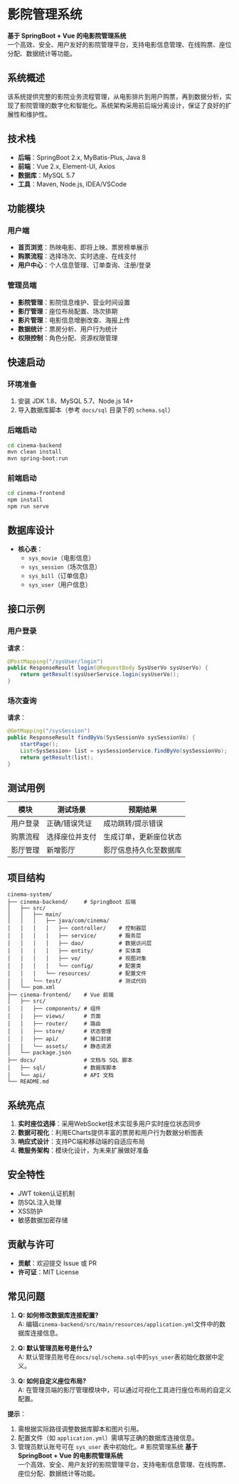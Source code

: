 # 影院管理系统
**基于 SpringBoot + Vue 的电影院管理系统**  
一个高效、安全、用户友好的影院管理平台，支持电影信息管理、在线购票、座位分配、数据统计等功能。

## 系统概述
该系统提供完整的影院业务流程管理，从电影排片到用户购票，再到数据分析，实现了影院管理的数字化和智能化。系统架构采用前后端分离设计，保证了良好的扩展性和维护性。

## 技术栈
- **后端**：SpringBoot 2.x, MyBatis-Plus, Java 8  
- **前端**：Vue 2.x, Element-UI, Axios  
- **数据库**：MySQL 5.7  
- **工具**：Maven, Node.js, IDEA/VSCode  

## 功能模块
### 用户端
- **首页浏览**：热映电影、即将上映、票房榜单展示  
- **购票流程**：选择场次、实时选座、在线支付  
- **用户中心**：个人信息管理、订单查询、注册/登录  

### 管理员端
- **影院管理**：影院信息维护、营业时间设置  
- **影厅管理**：座位布局配置、场次排期  
- **影片管理**：电影信息增删改查、海报上传  
- **数据统计**：票房分析、用户行为统计  
- **权限控制**：角色分配、资源权限管理  

## 快速启动
### 环境准备
1. 安装 JDK 1.8、MySQL 5.7、Node.js 14+  
2. 导入数据库脚本（参考 `docs/sql` 目录下的 `schema.sql`）  

### 后端启动
```bash
cd cinema-backend
mvn clean install
mvn spring-boot:run
```

### 前端启动
```bash
cd cinema-frontend
npm install
npm run serve
```

## 数据库设计
- **核心表**：  
  - `sys_movie`（电影信息）  
  - `sys_session`（场次信息）  
  - `sys_bill`（订单信息）  
  - `sys_user`（用户信息）  

## 接口示例
### 用户登录
**请求**：
```java
@PostMapping("/sysUser/login")
public ResponseResult login(@RequestBody SysUserVo sysUserVo) {
    return getResult(sysUserService.login(sysUserVo));
}
```

### 场次查询
**请求**：
```java
@GetMapping("/sysSession")
public ResponseResult findByVo(SysSessionVo sysSessionVo) {
    startPage();
    List<SysSession> list = sysSessionService.findByVo(sysSessionVo);
    return getResult(list);
}
```

## 测试用例
| 模块           | 测试场景               | 预期结果                     |
|----------------|------------------------|------------------------------|
| 用户登录       | 正确/错误凭证          | 成功跳转/提示错误            |
| 购票流程       | 选择座位并支付         | 生成订单，更新座位状态       |
| 影厅管理       | 新增影厅               | 影厅信息持久化至数据库       |

## 项目结构
```
cinema-system/
├── cinema-backend/     # SpringBoot 后端
│   ├── src/
│   │   ├── main/
│   │   │   ├── java/com/cinema/
│   │   │   │   ├── controller/    # 控制器层
│   │   │   │   ├── service/       # 服务层
│   │   │   │   ├── dao/           # 数据访问层
│   │   │   │   ├── entity/        # 实体类
│   │   │   │   ├── vo/            # 视图对象
│   │   │   │   └── config/        # 配置类
│   │   │   └── resources/         # 配置文件
│   │   └── test/                  # 测试代码
│   └── pom.xml
├── cinema-frontend/    # Vue 前端
│   ├── src/
│   │   ├── components/ # 组件
│   │   ├── views/      # 页面
│   │   ├── router/     # 路由
│   │   ├── store/      # 状态管理
│   │   ├── api/        # 接口封装
│   │   └── assets/     # 静态资源
│   └── package.json
├── docs/               # 文档与 SQL 脚本
│   ├── sql/            # 数据库脚本
│   └── api/            # API 文档
└── README.md
```

## 系统亮点
1. **实时座位选择**：采用WebSocket技术实现多用户实时座位状态同步
2. **数据可视化**：利用ECharts提供丰富的票房和用户行为数据分析图表
3. **响应式设计**：支持PC端和移动端的自适应布局
4. **微服务架构**：模块化设计，为未来扩展做好准备

## 安全特性
- JWT token认证机制
- 防SQL注入处理
- XSS防护
- 敏感数据加密存储

## 贡献与许可
- **贡献**：欢迎提交 Issue 或 PR  
- **许可证**：MIT License  

## 常见问题
1. **Q: 如何修改数据库连接配置?**  
   A: 编辑`cinema-backend/src/main/resources/application.yml`文件中的数据库连接信息。

2. **Q: 默认管理员账号是什么?**  
   A: 默认管理员账号在`docs/sql/schema.sql`中的`sys_user`表初始化数据中定义。

3. **Q: 如何自定义座位布局?**  
   A: 在管理员端的影厅管理模块中，可以通过可视化工具进行座位布局的自定义配置。

**提示**：  
1. 需根据实际路径调整数据库脚本和图片引用。  
2. 配置文件（如 `application.yml`）需填写正确的数据库连接信息。  
3. 管理员默认账号可在 `sys_user` 表中初始化。# 影院管理系统
**基于 SpringBoot + Vue 的电影院管理系统**  
一个高效、安全、用户友好的影院管理平台，支持电影信息管理、在线购票、座位分配、数据统计等功能。


